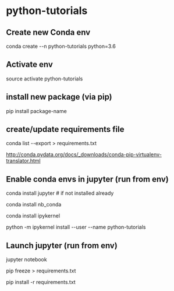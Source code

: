 # python-tutorials

## Create new Conda env
conda create --n python-tutorials python=3.6

## Activate env
source activate python-tutorials

## install new package (via pip)
pip install package-name

## create/update requirements file
conda list --export > requirements.txt

http://conda.pydata.org/docs/_downloads/conda-pip-virtualenv-translator.html

## Enable conda envs in jupyter (run from env)
conda install jupyter  # if not installed already

conda install nb_conda

conda install ipykernel

python -m ipykernel install --user --name python-tutorials

## Launch jupyter (run from env)
jupyter notebook

pip freeze > requirements.txt

pip install -r requirements.txt
